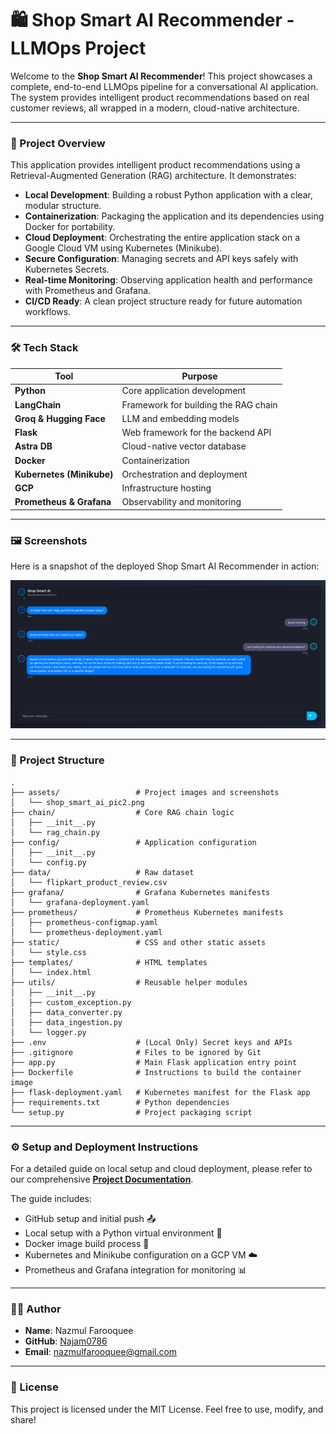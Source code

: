 # 🛍️ Shop Smart AI Recommender - LLMOps Project

Welcome to the **Shop Smart AI Recommender**! This project showcases a complete, end-to-end LLMOps pipeline for a conversational AI application. The system provides intelligent product recommendations based on real customer reviews, all wrapped in a modern, cloud-native architecture.

---

### 🚀 Project Overview

This application provides intelligent product recommendations using a Retrieval-Augmented Generation (RAG) architecture. It demonstrates:

-   **Local Development**: Building a robust Python application with a clear, modular structure.
-   **Containerization**: Packaging the application and its dependencies using Docker for portability.
-   **Cloud Deployment**: Orchestrating the entire application stack on a Google Cloud VM using Kubernetes (Minikube).
-   **Secure Configuration**: Managing secrets and API keys safely with Kubernetes Secrets.
-   **Real-time Monitoring**: Observing application health and performance with Prometheus and Grafana.
-   **CI/CD Ready**: A clean project structure ready for future automation workflows.

---

### 🛠️ Tech Stack

| Tool                      | Purpose                                              |
| ------------------------- | ---------------------------------------------------- |
| **Python** | Core application development                         |
| **LangChain** | Framework for building the RAG chain                 |
| **Groq & Hugging Face** | LLM and embedding models                             |
| **Flask** | Web framework for the backend API                    |
| **Astra DB** | Cloud-native vector database                         |
| **Docker** | Containerization                                     |
| **Kubernetes (Minikube)** | Orchestration and deployment                         |
| **GCP** | Infrastructure hosting                               |
| **Prometheus & Grafana** | Observability and monitoring                       |

---

### 🖼️ Screenshots

Here is a snapshot of the deployed Shop Smart AI Recommender in action:

![Shop Smart AI Chat Interface](./assets/shop_smart_ai_pic2.png)

---

### 📂 Project Structure

```
.
├── assets/                 # Project images and screenshots
│   └── shop_smart_ai_pic2.png
├── chain/                  # Core RAG chain logic
│   ├── __init__.py
│   └── rag_chain.py
├── config/                 # Application configuration
│   ├── __init__.py
│   └── config.py
├── data/                   # Raw dataset
│   └── flipkart_product_review.csv
├── grafana/                # Grafana Kubernetes manifests
│   └── grafana-deployment.yaml
├── prometheus/             # Prometheus Kubernetes manifests
│   ├── prometheus-configmap.yaml
│   └── prometheus-deployment.yaml
├── static/                 # CSS and other static assets
│   └── style.css
├── templates/              # HTML templates
│   └── index.html
├── utils/                  # Reusable helper modules
│   ├── __init__.py
│   ├── custom_exception.py
│   ├── data_converter.py
│   ├── data_ingestion.py
│   └── logger.py
├── .env                    # (Local Only) Secret keys and APIs
├── .gitignore              # Files to be ignored by Git
├── app.py                  # Main Flask application entry point
├── Dockerfile              # Instructions to build the container image
├── flask-deployment.yaml   # Kubernetes manifest for the Flask app
├── requirements.txt        # Python dependencies
└── setup.py                # Project packaging script
```

---

### ⚙️ Setup and Deployment Instructions

For a detailed guide on local setup and cloud deployment, please refer to our comprehensive **[Project Documentation](./project_document.md)**.

The guide includes:
-   GitHub setup and initial push 📤
-   Local setup with a Python virtual environment 🐍
-   Docker image build process 🐳
-   Kubernetes and Minikube configuration on a GCP VM ☁️
-   Prometheus and Grafana integration for monitoring 📊

---

### 👨‍💻 Author

-   **Name**: Nazmul Farooquee
-   **GitHub**: [Najam0786](https://github.com/Najam0786)
-   **Email**: nazmulfarooquee@gmail.com

---

### 📄 License

This project is licensed under the MIT License. Feel free to use, modify, and share!